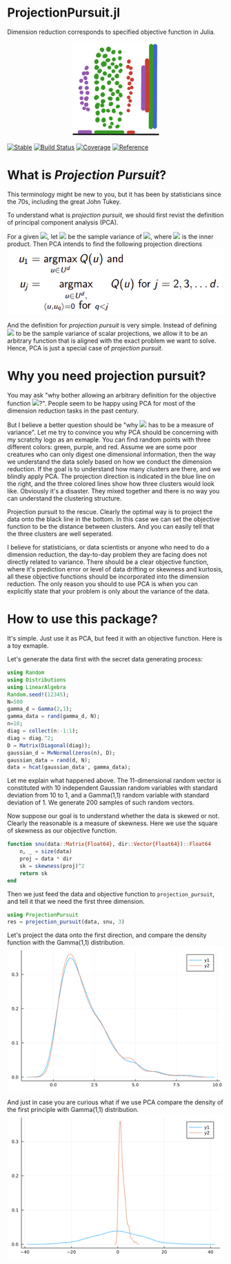 ProjectionPursuit.jl
========

Dimension reduction corresponds to specified objective function in Julia.
<p align="center">
<img src="https://github.com/xieyj17/ProjectionPursuit.jl/raw/main/docs/src/assets/logo.png" width="200"/>
</p>

[![Stable](https://img.shields.io/badge/docs-stable-blue.svg)](https://xieyj17.github.io/ProjectionPursuit.jl/)
[![Build Status](https://app.travis-ci.com/xieyj17/ProjectionPursuit.jl.svg?branch=main)](https://app.travis-ci.com/xieyj17/ProjectionPursuit.jl)
[![Coverage](https://codecov.io/gh/xieyj17/ProjectionPursuit.jl/branch/main/graph/badge.svg)](https://codecov.io/gh/xieyj17/ProjectionPursuit.jl)
[![Reference](https://img.shields.io/badge/Reference-http%3A%2F%2Fhdl.handle.net%2F10012%2F16710-brightgreen)](http://hdl.handle.net/10012/16710)

<script src="//yihui.org/js/math-code.js" defer></script>
<!-- Just one possible MathJax CDN below. You may use others. -->
<script defer
  src="//mathjax.rstudio.com/latest/MathJax.js?config=TeX-MML-AM_CHTML">
</script>


# What is ***Projection Pursuit***?
This terminology might be new to you, but it has been by statisticians since the 70s, including the great John Tukey.

To understand what is *projection pursuit*, we should first revist the definition of principal component analysis (PCA).

For a given <img src="https://render.githubusercontent.com/render/math?math=u \in U^{d}">, let <img src="https://render.githubusercontent.com/render/math?math=Q(u)"> be the sample variance of <img src="https://render.githubusercontent.com/render/math?math=\langle x_1, u \rangle, \ldots, \langle x_n, u \rangle">, where <img src="https://render.githubusercontent.com/render/math?math=\langle \cdot \rangle"> is the inner product. Then PCA intends to find the following projection directions
![gamma_pca](/docs/src/assets/pca.png)

And the definition for *projection pursuit* is very simple. Instead of defining <img src="https://render.githubusercontent.com/render/math?math=Q(u)"> to be the sample variance of scalar projections, we allow it to be an arbitrary function that is aligned with the exact problem we want to solve. Hence, PCA is just a special case of *projection pursuit*.

# Why you need projection pursuit?
You may ask "why bother allowing an arbitrary definition for the objective function <img src="https://render.githubusercontent.com/render/math?math=Q(u)">?". People seem to be happy using PCA for most of the dimension reduction tasks in the past century. 

But I believe a better question should be "why <img src="https://render.githubusercontent.com/render/math?math=Q(u)"> has to be a measure of variance". Let me try to convince you why PCA should be concerning with my scratchy logo as an exmaple. You can find random points with three different colors: green, purple, and red. Assume we are some poor creatures who can only digest one dimensional information, then the way we understand the data solely based on how we conduct the dimension reduction. If the goal is to understand how many clusters are there, and we blindly apply PCA. The projection direction is indicated in the blue line on the right, and the three colored lines show how three clusters would look like. Obviously it's a disaster. They mixed together and there is no way you can understand the clustering structure.

Projection pursuit to the rescue. Clearly the optimal way is to project the data onto the black line in the bottom. In this case we can set the objective function to be the distance between clusters. And you can easily tell that the three clusters are well seperated.

I believe for statisticians, or data scientists or anyone who need to do a dimension reduction, the day-to-day problem they are facing does not directly related to variance. There should be a clear objective function, where it's prediction error or level of data drifting or skewness and kurtosis, all these objective functions should be incorporated into the dimension reduction. The only reason you should to use PCA is when you can explicitly state that your problem is only about the variance of the data. 

# How to use this package?
It's simple. Just use it as PCA, but feed it with an objective function. Here is a toy exmaple.

Let's generate the data first with the secret data generating process:

```julia
using Random
using Distributions
using LinearAlgebra
Random.seed!(12345);
N=500
gamma_d = Gamma(2,1);
gamma_data = rand(gamma_d, N);
n=10;
diag = collect(n:-1:1);
diag = diag.^2;
D = Matrix(Diagonal(diag)); 
gaussian_d = MvNormal(zeros(n), D);
gaussian_data = rand(d, N);
data = hcat(gaussian_data', gamma_data);
```
Let me explain what happened above. The 11-dimensional random vector is constituted with 10 independent Gaussian random variables with standard deviation from 10 to 1, and a Gamma(1,1) random variable with standard deviation of 1. We generate 200 samples of such random vectors.

Now suppose our goal is to understand whether the data is skewed or not. Clearly the reasonable is a measure of skewness. Here we use the square of skewness as our objective function.
```julia
function snu(data::Matrix{Float64}, dir::Vector{Float64})::Float64
    n, _ = size(data)
    proj = data * dir
    sk = skewness(proj)^2
    return sk
end
```

Then we just feed the data and objective function to `projection_pursuit`, and tell it that we need the first three dimension.
```julia
using ProjectionPursuit
res = projection_pursuit(data, snu, 3)
```

Let's project the data onto the first direction, and compare the density function with the Gamma(1,1) distribution.
![gamma_pp](/docs/src/assets/gamma_pp.png)

And just in case you are curious what if we use PCA compare the density of the first principle with Gamma(1,1) distribution.
![gamma_pca](/docs/src/assets/gamma_pca.png)
